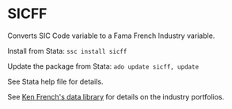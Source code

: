 
# SICFF

Converts SIC Code variable to a Fama French Industry variable.

Install from Stata: `ssc install sicff`

Update the package from Stata: `ado update sicff, update`

See Stata help file for details.

See [Ken French's data library](https://mba.tuck.dartmouth.edu/pages/faculty/ken.french/data_library.html) for details on the industry portfolios.
